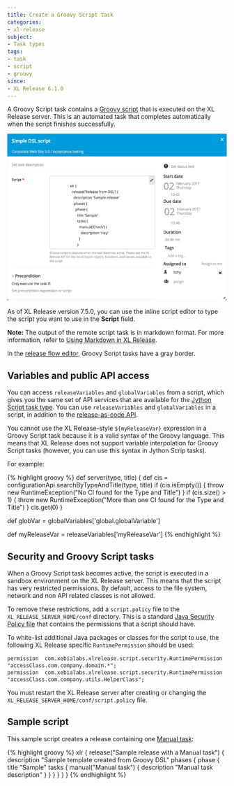 ```yaml
---
title: Create a Groovy Script task
categories:
- xl-release
subject:
- Task types
tags:
- task
- script
- groovy
since:
- XL Release 6.1.0
---
```


A Groovy Script task contains a [Groovy script](http://www.groovy-lang.org/) that is executed on the XL Release server. This is an automated task that completes automatically when the script finishes successfully.

![Goovy Script Task Details](../images/groovy-script-task.png)

As of XL Release version 7.5.0, you can use the inline script editor to type the script you want to use in the **Script** field.

**Note:** The output of the remote script task is in markdown format. For more information, refer to [Using Markdown in XL Release](/xl-release/how-to/using-markdown-in-xl-release.html).

In the [release flow editor](/xl-release/how-to/using-the-release-flow-editor.html), Groovy Script tasks have a gray border.

## Variables and public API access

You can access `releaseVariables` and `globalVariables` from a script, which gives you the same set of API services that are available for the [Jython Script task type](/xl-release/how-to/create-a-jython-script-task.html). You can use `releaseVariables` and `globalVariables` in a script, in addition to the [release-as-code API](/xl-release/6.1.x/dsl-api/).

You cannot use the XL Release-style `${myReleaseVar}` expression in a Groovy Script task because it is a valid syntax of the Groovy language. This means that XL Release does not support variable interpolation for Groovy Script tasks (however, you can use this syntax in Jython Scrip tasks).

For example:

{% highlight groovy %}
def server(type, title) {
  def cis = configurationApi.searchByTypeAndTitle(type, title)
  if (cis.isEmpty()) {
    throw new RuntimeException("No CI found for the Type and Title")
  }
  if (cis.size() > 1) {
    throw new RuntimeException("More than one CI found for the Type and Title")
  }
  cis.get(0)
}

def globVar = globalVariables['global.globalVariable']

def myReleaseVar = releaseVariables['myReleaseVar']
{% endhighlight %}

## Security and Groovy Script tasks

When a Groovy Script task becomes active, the script is executed in a sandbox environment on the XL Release server. This means that the script has very restricted permissions. By default, access to the file system, network and non API related classes is not allowed.

To remove these restrictions, add a `script.policy` file to the `XL_RELEASE_SERVER_HOME/conf` directory.
This is a standard [Java Security Policy file](http://docs.oracle.com/javase/7/docs/technotes/guides/security/PolicyFiles.html) that contains the permissions that a script should have.

To white-list additional Java packages or classes for the script to use, the following XL Release specific `RuntimePermission` should be used:

    permission  com.xebialabs.xlrelease.script.security.RuntimePermission "accessClass.com.company.domain.*";
    permission  com.xebialabs.xlrelease.script.security.RuntimePermission "accessClass.com.company.utils.HelperClass";

You must restart the XL Release server after creating or changing the `XL_RELEASE_SERVER_HOME/conf/script.policy` file.

## Sample script

This sample script creates a release containing one [Manual task](/xl-release/how-to/create-a-manual-task.html):

{% highlight groovy %}
xlr {
  release("Sample release with a Manual task") {
    description "Sample template created from Groovy DSL"
    phases {
      phase {
        title "Sample"
        tasks {
          manual("Manual task") {
            description "Manual task description"
          }
        }
      }
    }
  }
}
{% endhighlight %}
